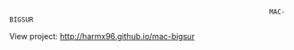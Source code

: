                                                                      MAC-BIGSUR
View project:
  http://harmx96.github.io/mac-bigsur

